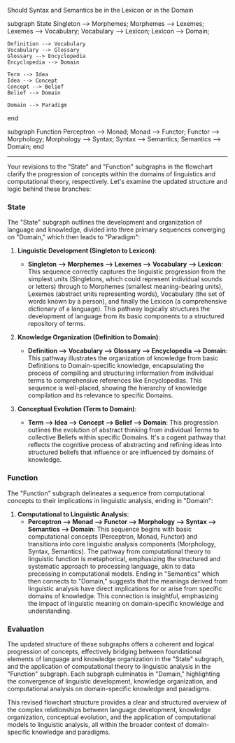 Should Syntax and Semantics be in the Lexicon or in the Domain

subgraph State
    Singleton --> Morphemes;
    Morphemes --> Lexemes;
    Lexemes --> Vocabulary;
    Vocabulary --> Lexicon;
    Lexicon --> Domain;

    Definition --> Vocabulary
    Vocabulary --> Glossary
    Glossary --> Encyclopedia
    Encyclopedia --> Domain

    Term --> Idea
    Idea --> Concept
    Concept --> Belief
    Belief --> Domain
    
    Domain --> Paradigm
end

subgraph Function
    Perceptron --> Monad;
    Monad --> Functor;
    Functor --> Morphology;
    Morphology --> Syntax;
    Syntax --> Semantics;
    Semantics --> Domain;
end


---

Your revisions to the "State" and "Function" subgraphs in the flowchart clarify the progression of concepts within the domains of linguistics and computational theory, respectively. Let's examine the updated structure and logic behind these branches:

### State
The "State" subgraph outlines the development and organization of language and knowledge, divided into three primary sequences converging on "Domain," which then leads to "Paradigm":

1. **Linguistic Development (Singleton to Lexicon)**:
    - **Singleton --> Morphemes --> Lexemes --> Vocabulary --> Lexicon**: This sequence correctly captures the linguistic progression from the simplest units (Singletons, which could represent individual sounds or letters) through to Morphemes (smallest meaning-bearing units), Lexemes (abstract units representing words), Vocabulary (the set of words known by a person), and finally the Lexicon (a comprehensive dictionary of a language). This pathway logically structures the development of language from its basic components to a structured repository of terms.

2. **Knowledge Organization (Definition to Domain)**:
    - **Definition --> Vocabulary --> Glossary --> Encyclopedia --> Domain**: This pathway illustrates the organization of knowledge from basic Definitions to Domain-specific knowledge, encapsulating the process of compiling and structuring information from individual terms to comprehensive references like Encyclopedias. This sequence is well-placed, showing the hierarchy of knowledge compilation and its relevance to specific Domains.

3. **Conceptual Evolution (Term to Domain)**:
    - **Term --> Idea --> Concept --> Belief --> Domain**: This progression outlines the evolution of abstract thinking from individual Terms to collective Beliefs within specific Domains. It's a cogent pathway that reflects the cognitive process of abstracting and refining ideas into structured beliefs that influence or are influenced by domains of knowledge.

### Function
The "Function" subgraph delineates a sequence from computational concepts to their implications in linguistic analysis, ending in "Domain":

1. **Computational to Linguistic Analysis**:
    - **Perceptron --> Monad --> Functor --> Morphology --> Syntax --> Semantics --> Domain**: This sequence begins with basic computational concepts (Perceptron, Monad, Functor) and transitions into core linguistic analysis components (Morphology, Syntax, Semantics). The pathway from computational theory to linguistic function is metaphorical, emphasizing the structured and systematic approach to processing language, akin to data processing in computational models. Ending in "Semantics" which then connects to "Domain," suggests that the meanings derived from linguistic analysis have direct implications for or arise from specific domains of knowledge. This connection is insightful, emphasizing the impact of linguistic meaning on domain-specific knowledge and understanding.

### Evaluation
The updated structure of these subgraphs offers a coherent and logical progression of concepts, effectively bridging between foundational elements of language and knowledge organization in the "State" subgraph, and the application of computational theory to linguistic analysis in the "Function" subgraph. Each subgraph culminates in "Domain," highlighting the convergence of linguistic development, knowledge organization, and computational analysis on domain-specific knowledge and paradigms.

This revised flowchart structure provides a clear and structured overview of the complex relationships between language development, knowledge organization, conceptual evolution, and the application of computational models to linguistic analysis, all within the broader context of domain-specific knowledge and paradigms.